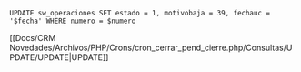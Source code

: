 `UPDATE sw_operaciones SET estado = 1, motivobaja = 39, fechauc = '$fecha' WHERE numero = $numero`

[[Docs/CRM Novedades/Archivos/PHP/Crons/cron_cerrar_pend_cierre.php/Consultas/UPDATE/UPDATE|UPDATE]]